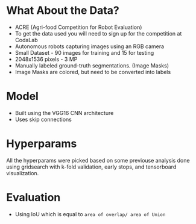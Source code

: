 # What About the Data?
- ACRE (Agri-food Competition for Robot Evaluation)
- To get the data used you will need to sign up for the competition at CodaLab
- Autonomous robots capturing images using an RGB camera
- Small Dataset - 90 images for training and 15 for testing
- 2048x1536 pixels - 3 MP
- Manually labeled ground-truth segmentations. (Image Masks)
- Image Masks are colored, but need to be converted into labels

# Model
- Built using the VGG16 CNN architecture
- Uses skip connections

# Hyperparams
All the hyperparams were picked based on some previouse analysis done using gridsearch with k-fold validation, early stops, and tensorboard visualization.

# Evaluation
- Using IoU which is equal to `area of overlap/ area of Union`
